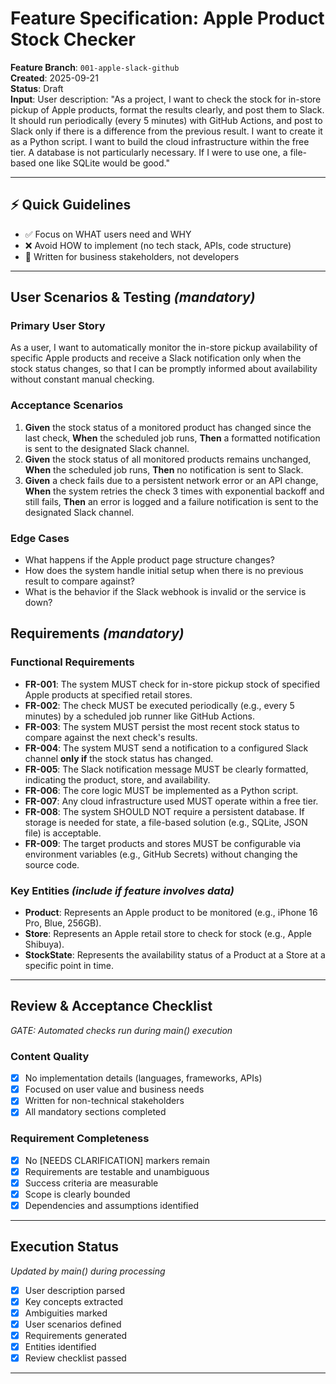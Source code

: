# Feature Specification: Apple Product Stock Checker

**Feature Branch**: `001-apple-slack-github`  
**Created**: 2025-09-21  
**Status**: Draft  
**Input**: User description: "As a project, I want to check the stock for in-store pickup of Apple products, format the results clearly, and post them to Slack. It should run periodically (every 5 minutes) with GitHub Actions, and post to Slack only if there is a difference from the previous result. I want to create it as a Python script. I want to build the cloud infrastructure within the free tier. A database is not particularly necessary. If I were to use one, a file-based one like SQLite would be good."

---

## ⚡ Quick Guidelines
- ✅ Focus on WHAT users need and WHY
- ❌ Avoid HOW to implement (no tech stack, APIs, code structure)
- 👥 Written for business stakeholders, not developers

---

## User Scenarios & Testing *(mandatory)*

### Primary User Story
As a user, I want to automatically monitor the in-store pickup availability of specific Apple products and receive a Slack notification only when the stock status changes, so that I can be promptly informed about availability without constant manual checking.

### Acceptance Scenarios
1.  **Given** the stock status of a monitored product has changed since the last check, **When** the scheduled job runs, **Then** a formatted notification is sent to the designated Slack channel.
2.  **Given** the stock status of all monitored products remains unchanged, **When** the scheduled job runs, **Then** no notification is sent to Slack.
3.  **Given** a check fails due to a persistent network error or an API change, **When** the system retries the check 3 times with exponential backoff and still fails, **Then** an error is logged and a failure notification is sent to the designated Slack channel.

### Edge Cases
- What happens if the Apple product page structure changes?
- How does the system handle initial setup when there is no previous result to compare against?
- What is the behavior if the Slack webhook is invalid or the service is down?

## Requirements *(mandatory)*

### Functional Requirements
- **FR-001**: The system MUST check for in-store pickup stock of specified Apple products at specified retail stores.
- **FR-002**: The check MUST be executed periodically (e.g., every 5 minutes) by a scheduled job runner like GitHub Actions.
- **FR-003**: The system MUST persist the most recent stock status to compare against the next check's results.
- **FR-004**: The system MUST send a notification to a configured Slack channel **only if** the stock status has changed.
- **FR-005**: The Slack notification message MUST be clearly formatted, indicating the product, store, and availability.
- **FR-006**: The core logic MUST be implemented as a Python script.
- **FR-007**: Any cloud infrastructure used MUST operate within a free tier.
- **FR-008**: The system SHOULD NOT require a persistent database. If storage is needed for state, a file-based solution (e.g., SQLite, JSON file) is acceptable.
- **FR-009**: The target products and stores MUST be configurable via environment variables (e.g., GitHub Secrets) without changing the source code.

### Key Entities *(include if feature involves data)*
- **Product**: Represents an Apple product to be monitored (e.g., iPhone 16 Pro, Blue, 256GB).
- **Store**: Represents an Apple retail store to check for stock (e.g., Apple Shibuya).
- **StockState**: Represents the availability status of a Product at a Store at a specific point in time.

---

## Review & Acceptance Checklist
*GATE: Automated checks run during main() execution*

### Content Quality
- [X] No implementation details (languages, frameworks, APIs)
- [X] Focused on user value and business needs
- [X] Written for non-technical stakeholders
- [X] All mandatory sections completed

### Requirement Completeness
- [X] No [NEEDS CLARIFICATION] markers remain
- [X] Requirements are testable and unambiguous  
- [X] Success criteria are measurable
- [X] Scope is clearly bounded
- [X] Dependencies and assumptions identified

---

## Execution Status
*Updated by main() during processing*

- [X] User description parsed
- [X] Key concepts extracted
- [X] Ambiguities marked
- [X] User scenarios defined
- [X] Requirements generated
- [X] Entities identified
- [X] Review checklist passed

---
